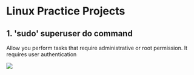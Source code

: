 # Linux Practice Projects

## 1. 'sudo' superuser do command
Allow you perform tasks that require administrative or root permission.
It requires user authentication

![
](<Images/Screenshot 2024-01-15 165617.png>)
